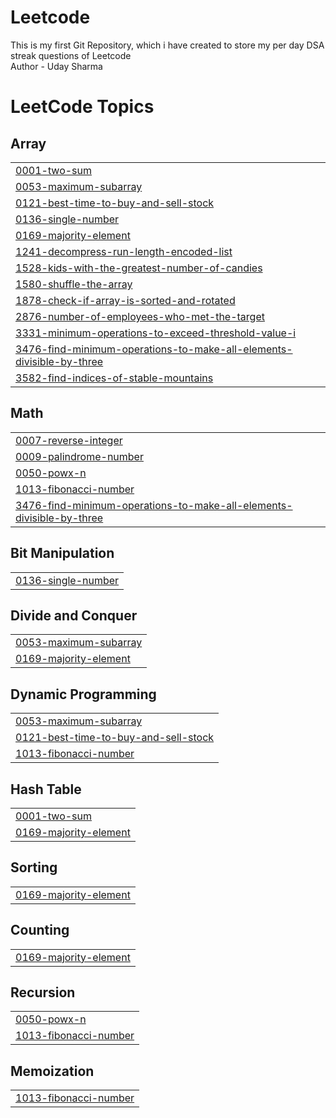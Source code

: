 # Leetcode
This is my first Git Repository, which i have created to store my per day DSA streak questions of Leetcode
<br>
Author - Uday Sharma 

<!---LeetCode Topics Start-->
# LeetCode Topics
## Array
|  |
| ------- |
| [0001-two-sum](https://github.com/udaysharma24/Leetcode/tree/master/0001-two-sum) |
| [0053-maximum-subarray](https://github.com/udaysharma24/Leetcode/tree/master/0053-maximum-subarray) |
| [0121-best-time-to-buy-and-sell-stock](https://github.com/udaysharma24/Leetcode/tree/master/0121-best-time-to-buy-and-sell-stock) |
| [0136-single-number](https://github.com/udaysharma24/Leetcode/tree/master/0136-single-number) |
| [0169-majority-element](https://github.com/udaysharma24/Leetcode/tree/master/0169-majority-element) |
| [1241-decompress-run-length-encoded-list](https://github.com/udaysharma24/Leetcode/tree/master/1241-decompress-run-length-encoded-list) |
| [1528-kids-with-the-greatest-number-of-candies](https://github.com/udaysharma24/Leetcode/tree/master/1528-kids-with-the-greatest-number-of-candies) |
| [1580-shuffle-the-array](https://github.com/udaysharma24/Leetcode/tree/master/1580-shuffle-the-array) |
| [1878-check-if-array-is-sorted-and-rotated](https://github.com/udaysharma24/Leetcode/tree/master/1878-check-if-array-is-sorted-and-rotated) |
| [2876-number-of-employees-who-met-the-target](https://github.com/udaysharma24/Leetcode/tree/master/2876-number-of-employees-who-met-the-target) |
| [3331-minimum-operations-to-exceed-threshold-value-i](https://github.com/udaysharma24/Leetcode/tree/master/3331-minimum-operations-to-exceed-threshold-value-i) |
| [3476-find-minimum-operations-to-make-all-elements-divisible-by-three](https://github.com/udaysharma24/Leetcode/tree/master/3476-find-minimum-operations-to-make-all-elements-divisible-by-three) |
| [3582-find-indices-of-stable-mountains](https://github.com/udaysharma24/Leetcode/tree/master/3582-find-indices-of-stable-mountains) |
## Math
|  |
| ------- |
| [0007-reverse-integer](https://github.com/udaysharma24/Leetcode/tree/master/0007-reverse-integer) |
| [0009-palindrome-number](https://github.com/udaysharma24/Leetcode/tree/master/0009-palindrome-number) |
| [0050-powx-n](https://github.com/udaysharma24/Leetcode/tree/master/0050-powx-n) |
| [1013-fibonacci-number](https://github.com/udaysharma24/Leetcode/tree/master/1013-fibonacci-number) |
| [3476-find-minimum-operations-to-make-all-elements-divisible-by-three](https://github.com/udaysharma24/Leetcode/tree/master/3476-find-minimum-operations-to-make-all-elements-divisible-by-three) |
## Bit Manipulation
|  |
| ------- |
| [0136-single-number](https://github.com/udaysharma24/Leetcode/tree/master/0136-single-number) |
## Divide and Conquer
|  |
| ------- |
| [0053-maximum-subarray](https://github.com/udaysharma24/Leetcode/tree/master/0053-maximum-subarray) |
| [0169-majority-element](https://github.com/udaysharma24/Leetcode/tree/master/0169-majority-element) |
## Dynamic Programming
|  |
| ------- |
| [0053-maximum-subarray](https://github.com/udaysharma24/Leetcode/tree/master/0053-maximum-subarray) |
| [0121-best-time-to-buy-and-sell-stock](https://github.com/udaysharma24/Leetcode/tree/master/0121-best-time-to-buy-and-sell-stock) |
| [1013-fibonacci-number](https://github.com/udaysharma24/Leetcode/tree/master/1013-fibonacci-number) |
## Hash Table
|  |
| ------- |
| [0001-two-sum](https://github.com/udaysharma24/Leetcode/tree/master/0001-two-sum) |
| [0169-majority-element](https://github.com/udaysharma24/Leetcode/tree/master/0169-majority-element) |
## Sorting
|  |
| ------- |
| [0169-majority-element](https://github.com/udaysharma24/Leetcode/tree/master/0169-majority-element) |
## Counting
|  |
| ------- |
| [0169-majority-element](https://github.com/udaysharma24/Leetcode/tree/master/0169-majority-element) |
## Recursion
|  |
| ------- |
| [0050-powx-n](https://github.com/udaysharma24/Leetcode/tree/master/0050-powx-n) |
| [1013-fibonacci-number](https://github.com/udaysharma24/Leetcode/tree/master/1013-fibonacci-number) |
## Memoization
|  |
| ------- |
| [1013-fibonacci-number](https://github.com/udaysharma24/Leetcode/tree/master/1013-fibonacci-number) |
<!---LeetCode Topics End-->